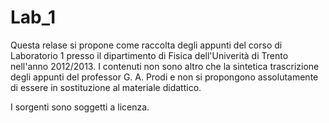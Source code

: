 Lab_1
=====
Questa relase si propone come raccolta degli appunti del corso di Laboratorio 1 presso il dipartimento di Fisica dell'Univerità di Trento nell'anno 2012/2013. I contenuti non sono altro che la sintetica trascrizione degli appunti del professor G. A. Prodi e non si propongono assolutamente di essere in sostituzione al materiale didattico. 

I sorgenti sono soggetti a licenza.
